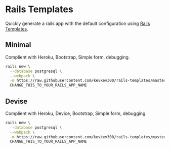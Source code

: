 # Rails Templates

Quickly generate a rails app with the default configuration
using [Rails Templates](http://guides.rubyonrails.org/rails_application_templates.html).


## Minimal

Complient with Heroku, Bootstrap, Simple form, debugging.

```bash
rails new \
  --database postgresql \
  --webpack \
  -m https://raw.githubusercontent.com/kevkev300/rails-templates/master/minimal.rb \
  CHANGE_THIS_TO_YOUR_RAILS_APP_NAME
```

## Devise

Complient with Heroku, Device, Bootstrap, Simple form, debugging.

```bash
rails new \
  --database postgresql \
  --webpack \
  -m https://raw.githubusercontent.com/kevkev300/rails-templates/master/devise.rb \
  CHANGE_THIS_TO_YOUR_RAILS_APP_NAME
```
